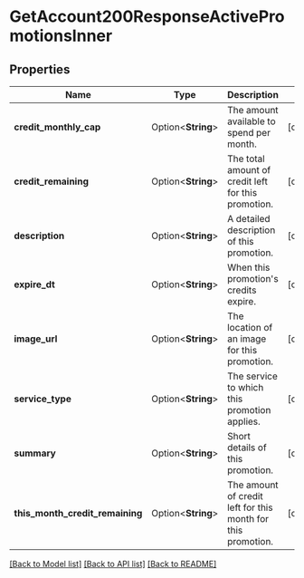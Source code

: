 # GetAccount200ResponseActivePromotionsInner

## Properties

Name | Type | Description | Notes
------------ | ------------- | ------------- | -------------
**credit_monthly_cap** | Option<**String**> | The amount available to spend per month. | [optional]
**credit_remaining** | Option<**String**> | The total amount of credit left for this promotion. | [optional]
**description** | Option<**String**> | A detailed description of this promotion. | [optional]
**expire_dt** | Option<**String**> | When this promotion's credits expire. | [optional]
**image_url** | Option<**String**> | The location of an image for this promotion. | [optional]
**service_type** | Option<**String**> | The service to which this promotion applies. | [optional]
**summary** | Option<**String**> | Short details of this promotion. | [optional]
**this_month_credit_remaining** | Option<**String**> | The amount of credit left for this month for this promotion. | [optional]

[[Back to Model list]](../README.md#documentation-for-models) [[Back to API list]](../README.md#documentation-for-api-endpoints) [[Back to README]](../README.md)


